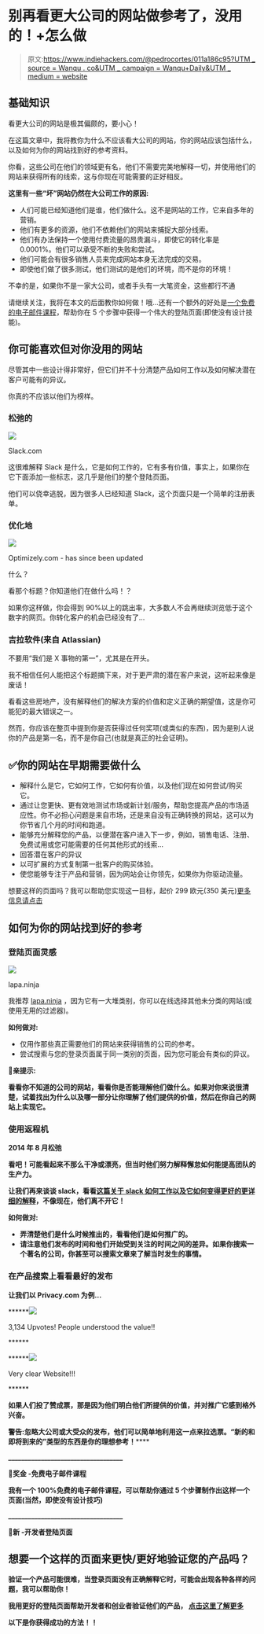 # 别再看更大公司的网站做参考了，没用的！+怎么做

> 原文:[https://www.indiehackers.com/@pedrocortes/011a186c95?UTM _ source = Wanqu . co&UTM _ campaign = Wanqu+Daily&UTM _ medium = website](https://www.indiehackers.com/@pedrocortes/011a186c95?utm_source=wanqu.co&utm_campaign=Wanqu+Daily&utm_medium=website)

## 基础知识

看更大公司的网站是极其偏颇的，要小心！

在这篇文章中，我将教你为什么不应该看大公司的网站，你的网站应该包括什么，以及如何为你的网站找到好的参考资料。

你看，这些公司在他们的领域更有名，他们不需要完美地解释一切，并使用他们的网站来获得所有的线索，这与你现在可能需要的正好相反。

**这里有一些“坏”网站仍然在大公司工作的原因:**

*   人们可能已经知道他们是谁，他们做什么。这不是网站的工作，它来自多年的营销。
*   他们有更多的资源，他们不依赖他们的网站来捕捉大部分线索。
*   他们有办法保持一个使用付费流量的昂贵漏斗，即使它的转化率是 0.0001%。他们可以承受不断的失败和尝试。
*   他们可能会有很多销售人员来完成网站本身无法完成的交易。
*   即使他们做了很多测试，他们测试的是他们的环境，而不是你的环境！

不幸的是，如果你不是一家大公司，或者手头有一大笔资金，这些都行不通

请继续关注，我将在本文的后面教你如何做！哦...还有一个额外的好处是[一个免费的电子邮件课程](http://www.cortes.design/email-course)，帮助你在 5 个步骤中获得一个伟大的登陆页面(即使没有设计技能)。

## 你可能喜欢但对你没用的网站

尽管其中一些设计得非常好，但它们并不十分清楚产品如何工作以及如何解决潜在客户可能有的异议。

你真的不应该以他们为榜样。

### 松弛的

![](../Images/bf9abfadd6479b28d8e0347104d53ebd.png)

Slack.com

<grammarly-btn></grammarly-btn>

这很难解释 Slack 是什么，它是如何工作的，它有多有价值，事实上，如果你在它下面添加一些标志，这几乎是他们的整个登陆页面。

他们可以侥幸逃脱，因为很多人已经知道 Slack，这个页面只是一个简单的注册表单。

### 优化地

![](../Images/c2e51f09a563ee751ca7139d2af341ab.png)

Optimizely.com - has since been updated

<grammarly-btn></grammarly-btn>

什么？

看那个标题？你知道他们在做什么吗！？

如果你这样做，你会得到 90%以上的跳出率，大多数人不会再继续浏览低于这个数字的网页。你转化客户的机会已经没有了...

### 吉拉软件(来自 Atlassian)

不要用“我们是 X 事物的第一”，尤其是在开头。

我不相信任何人能把这个标题摘下来，对于更严肃的潜在客户来说，这听起来像是废话！

看看这些房地产，没有解释他们的解决方案的价值和定义正确的期望值，这是你可能犯的最大错误之一。

然而，你应该在整页中提到你是否获得过任何奖项(或类似的东西)，因为是别人说你的产品是第一名，而不是你自己(也就是真正的社会证明)。

## ✅你的网站在早期需要做什么

*   解释什么是它，它如何工作，它如何有价值，以及他们现在如何尝试/购买它。
*   通过让您更快、更有效地测试市场或新计划/服务，帮助您提高产品的市场适应性。你不必担心问题是来自市场，还是来自没有正确转换的网站，这可以为你节省几个月的时间和跑道。
*   能够充分解释您的产品，以便潜在客户进入下一步，例如，销售电话、注册、免费试用或您可能需要的任何其他形式的线索…
*   回答潜在客户的异议
*   以可扩展的方式复制第一批客户的购买体验。
*   使您能够专注于产品和营销，因为网站会让你领先，如果你为你驱动流量。

想要这样的页面吗？我可以帮助您实现这一目标，起价 299 欧元(350 美元)[更多信息请点击](https://www.pedrocortes.me)

## 如何为你的网站找到好的参考

### 登陆页面灵感

![](../Images/1285a5bb17b4fcf68891afce638e6736.png)

lapa.ninja

<grammarly-btn></grammarly-btn>

我推荐 [lapa.ninja](https://www.lapa.ninja) ，因为它有一大堆类别，你可以在线选择其他未分类的网站(或使用无用的过滤器)。

**如何做对:**

*   仅用作那些真正需要他们的网站来获得销售的公司的参考。
*   尝试搜索与您的登录页面属于同一类别的页面，因为您可能会有类似的异议。

****💪**亲提示:****** 

****看看你不知道的公司的网站，看看你是否能理解他们做什么。如果对你来说很清楚，试着找出为什么以及哪一部分让你理解了他们提供的价值，然后在你自己的网站上实现它。****

### ******使用返程机******

******2014 年 8 月松弛******

******看吧！可能看起来不那么干净或漂亮，但当时他们努力解释懈怠如何能提高团队的生产力。******

******让我们再来谈谈 slack，看看[这篇关于 slack 如何工作以及它如何变得更好的更详细的解释](https://web.archive.org/is/team-communication)，不像现在，他们离不开它！****** 

********如何做对:********

*   ******弄清楚他们是什么时候推出的，看看他们是如何推广的。******
*   ******请注意他们发布的时间和他们开始受到关注的时间之间的差异。如果你搜索一个著名的公司，你甚至可以搜索文章来了解当时发生的事情。******

### ******在产品搜索上看看最好的发布******

******让我们以 Privacy.com 为例...******

******![](../Images/953c7070c9b3562bea880da3aa4e8829.png)

3,134 Upvotes! People understood the value!!

<grammarly-btn></grammarly-btn>******

******![](../Images/ed06de4c792ccb6837331ce4bcca4cdc.png)

Very clear Website!!!

<grammarly-btn></grammarly-btn>******

******如果人们投了赞成票，那是因为他们明白他们所提供的价值，并对推广它感到格外兴奋。****** 

******警告:忽略大公司或大受众的发布，他们可以简单地利用这一点来拉选票。**“新的和即将到来的”类型的东西是你的理想参考！********

******___________________________________******

******🎁**奖金** -免费电子邮件课程****** 

****我有一个 100%免费的电子邮件课程，可以帮助你通过 5 个步骤制作出这样一个页面(当然，即使没有设计技巧)****

****___________________________________****

****💪**新** -开发者登陆页面**** 

## ****想要一个这样的页面来更快/更好地验证您的产品吗？****

****验证一个产品可能很难，当登录页面没有正确解释它时，可能会出现各种各样的问题，我可以帮助你！****

****我用更好的登陆页面帮助开发者和创业者验证他们的产品， [](https://www.indiehackers.com/edit-article/@pedrocortes/www.pedrocortes.me) [点击这里了解更多](https://www.pedrocortes.me/)**** 

****以下是你获得成功的方法！！****